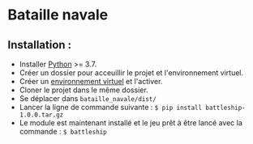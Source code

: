 # Bataille navale

## Installation :

- Installer [Python](https://www.python.org/downloads/) >= 3.7.
- Créer un dossier pour acceuillir le projet et l'environnement virtuel.
- Créer un [environnement virtuel](https://docs.python.org/fr/3.7/library/venv.html) et l'activer.
- Cloner le projet dans le même dossier.
- Se déplacer dans `bataille_navale/dist/`
- Lancer la ligne de commande suivante : `$ pip install battleship-1.0.0.tar.gz`
- Le module est maintenant installé et le jeu prêt à être lancé avec la commande : `$ battleship`